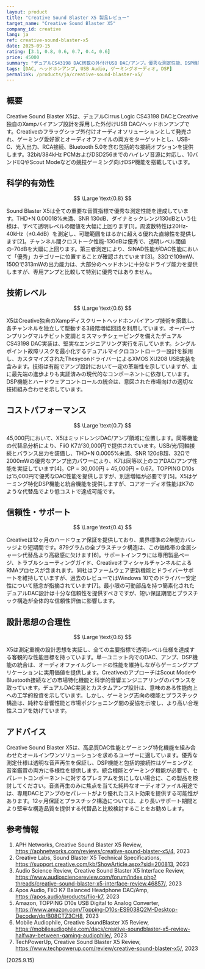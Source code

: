 ```yaml
---
layout: product
title: "Creative Sound Blaster X5 製品レビュー"
target_name: "Creative Sound Blaster X5"
company_id: creative
lang: ja
ref: creative-sound-blaster-x5
date: 2025-09-15
rating: [3.1, 0.8, 0.6, 0.7, 0.4, 0.6]
price: 45000
summary: "デュアルCS43198 DAC搭載の外付けUSB DAC/アンプ。優秀な測定性能、DSP機能、ゲーミング機能を備え、ミッドレンジ市場に位置する"
tags: [DAC, ヘッドホンアンプ, USB Audio, ゲーミングオーディオ, DSP]
permalink: /products/ja/creative-sound-blaster-x5/
---
```


## 概要

Creative Sound Blaster X5は、デュアルCirrus Logic CS43198 DACとCreative独自のXampバイアンプ設計を採用した外付けUSB DAC/ヘッドホンアンプです。Creativeのフラッグシップ外付けオーディオソリューションとして発売され、ゲーミング愛好家とオーディオファイルの両方をターゲットとし、USB-C、光入出力、RCA接続、Bluetooth 5.0を含む包括的な接続オプションを提供します。32bit/384kHz PCMおよびDSD256までのハイレゾ音源に対応し、10バンドEQやScout Modeなどの競技ゲーミング向けDSP機能を搭載しています。

## 科学的有効性

$$ \Large \text{0.8} $$

Sound Blaster X5は全ての重要な音質指標で優秀な測定性能を達成しています。THD+N 0.00018%未満、SNR 130dB、ダイナミックレンジ130dBという仕様は、すべて透明レベルの閾値を大幅に上回ります[1]。周波数特性は20Hz-40kHz（±0.4dB）を測定し、可聴範囲をはるかに超える優れた直線性を提供します[2]。チャンネル間クロストーク性能-130dBは優秀で、透明レベル閾値の-70dBを大幅に上回ります。第三者測定により、SINAD性能がDAC性能において「優秀」カテゴリーに位置することが確認されています[3]。33Ωで109mW、150Ωで313mWの出力能力は、大部分のヘッドホンに十分なドライブ能力を提供しますが、専用アンプと比較して特別に優秀ではありません。

## 技術レベル

$$ \Large \text{0.6} $$

X5はCreative独自のXampディスクリートヘッドホンバイアンプ技術を搭載し、各チャンネルを独立して駆動する3段階増幅回路を利用しています。オーバーサンプリングマルチビット変調とミスマッチシェーピングを備えたデュアルCS43198 DAC実装は、堅実なエンジニアリング実行を示しています。シングルポイント故障リスクを最小化するデュアルマイクロコントローラー設計を採用し、カスタマイズされたThesyconドライバーによるXMOS XU208 USB実装を含みます。技術は有能でアンプ設計において一定の革新性を示していますが、主に最先端の進歩よりも実証済みの現代的なコンポーネントに依存しています。DSP機能とハードウェアコントロールの統合は、意図された市場向けの適切な技術組み合わせを示しています。

## コストパフォーマンス

$$ \Large \text{0.7} $$

45,000円において、X5はミッドレンジDAC/アンプ領域に位置します。同等機能の代替品分析により、FiiO K7が30,000円で提供されています。USB/光/同軸接続とバランス出力を装備し、THD+N 0.0005%未満、SNR 120dB超、32Ωで2000mWの優秀なアンプ出力パワーにより、K7は同等以上のコアDAC/アンプ性能を実証しています[4]。CP = 30,000円 ÷ 45,000円 = 0.67。TOPPING D10sは15,000円で優秀なDAC性能を提供しますが、別途増幅が必要です[5]。X5はゲーミング特化DSP機能と統合機能を提供しますが、コアオーディオ性能はK7のような代替品でより低コストで達成可能です。

## 信頼性・サポート

$$ \Large \text{0.4} $$

Creativeは12ヶ月のハードウェア保証を提供しており、業界標準の2年間カバレッジより短期間です。879グラムの全プラスチック構造は、この価格帯の金属シャーシ代替品より高級感に欠けます[6]。サポートインフラには専用製品ページ、トラブルシューティングガイド、CreativeオフィシャルチャンネルによるRMAプロセスが含まれます。同社はファームウェア更新機能とドライバーサポートを維持していますが、過去のレビューではWindows 10でのドライバー安定性について懸念が指摘されています[7]。最小限の可動部品を持つ簡素化されたデュアルDAC設計は十分な信頼性を提供すべきですが、短い保証期間とプラスチック構造が全体的な信頼性評価に影響します。

## 設計思想の合理性

$$ \Large \text{0.6} $$

X5は測定重視の設計思想を実証し、全ての主要指標で透明レベル仕様を達成する客観的な性能目標を持っています。単一ユニット内でのDAC、アンプ、DSP機能の統合は、オーディオファイルグレードの性能を維持しながらゲーミングアプリケーションに実用価値を提供します。CreativeのアプローチはScout ModeやBluetooth接続などの市場特化機能と科学的音響エンジニアリングのバランスを取っています。デュアルDAC実装とカスタムアンプ設計は、意味のある性能向上への工学的投資を示しています。しかし、ゲーミング志向の機能とプラスチック構造は、純粋な音響性能と市場ポジショニング間の妥協を示唆し、より高い合理性スコアを妨げています。

## アドバイス

Creative Sound Blaster X5は、高品質DAC性能とゲーミング特化機能を組み合わせたオールインワンソリューションを求めるユーザーに適しています。優秀な測定仕様は透明な音声再生を保証し、DSP機能と包括的接続性はゲーミングと音楽鑑賞の両方に多様性を提供します。統合機能とゲーミング機能が必要で、セパレートコンポーネントに対するプレミアムを気にしない場合に、この製品を検討してください。音楽再生のみに焦点を当てた純粋なオーディオファイル用途では、専用DACとアンプのセパレートがより優れたコスト効果を提供する可能性があります。12ヶ月保証とプラスチック構造については、より長いサポート期間とより堅牢な構造品質を提供する代替品と比較検討することをお勧めします。

## 参考情報

1. APH Networks, Creative Sound Blaster X5 Review, https://aphnetworks.com/reviews/creative-sound-blaster-x5/4, 2023
2. Creative Labs, Sound Blaster X5 Technical Specifications, https://support.creative.com/kb/ShowArticle.aspx?sid=200813, 2023
3. Audio Science Review, Creative Sound Blaster X5 Interface Review, https://www.audiosciencereview.com/forum/index.php?threads/creative-sound-blaster-x5-interface-review.46857/, 2023
4. Apos Audio, FiiO K7 Balanced Headphone DAC/Amp, https://apos.audio/products/fiio-k7, 2023
5. Amazon, TOPPING D10s USB Digital to Analog Converter, https://www.amazon.com/Topping-D10s-ES9038Q2M-Desktop-Decoder/dp/B08CTZ3CH8, 2023
6. Mobile Audiophile, Creative SoundBlaster X5 Review, https://mobileaudiophile.com/dacs/creative-soundblaster-x5-review-halfway-between-gaming-audiophile/, 2023
7. TechPowerUp, Creative Sound Blaster X5 Review, https://www.techpowerup.com/review/creative-sound-blaster-x5/, 2023

(2025.9.15)
